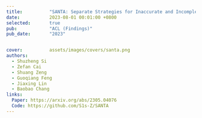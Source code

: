 ```yaml
---
title:          "SANTA: Separate Strategies for Inaccurate and Incomplete Annotation Noise in Distantly-Supervised Named Entity Recognition"
date:           2023-08-01 00:01:00 +0800
selected:       true
pub:            "ACL (Findings)"
pub_date:       "2023"


cover:          assets/images/covers/santa.png
authors:
  - Shuzheng Si
  - Zefan Cai
  - Shuang Zeng
  - Guoqiang Feng
  - Jiaxing Lin
  - Baobao Chang
links:
  Paper: https://arxiv.org/abs/2305.04076
  Code: https://github.com/S1s-Z/SANTA
---
```

